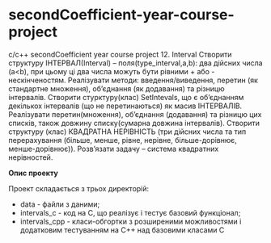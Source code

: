 # secondCoefficient-year-course-project
c/c++ secondCoefficient year course project
12. Interval
Створити структуру ІНТЕРВАЛ(Interval) – поля(type_interval,a,b): два дійсних числа (a<b), при цьому ці два числа можуть бути рівними + або - нескінченостям. 
Реалізувати методи: введення/виведення, перетин (як стандартне множення), об’єднання (як додавання) та різницю інтервалів. 
Створити стурктуру(клас) SetIntevals, що є об’єднанням декількох інтервалів (що не перетинаються) як масив ІНТЕРВАЛІВ. Реалізувати перетин(множення), об’єднання (додавання) та різницю цих списків, також довжину списку(сумарна довжина інтервалів). 
Створити структуру (клас) КВАДРАТНА НЕРІВНІСТЬ (три дійсних числа та тип перерахування (більше, менше, рівне, нерівне, більше-дорівнює, менше-дорівнює)).
Розв’язати задачу – система квадратних нерівностей.
    
**Опис проекту**

Проект складається з трьох директорій: 
* data - файли з даними;
* intervals_c - код на C, що реалізує і тестує базовий функціонал;
* intervals_cpp - класи-обгортки з розширеними можливостями і додатковим тестуванням на C++ над базовими класами C
